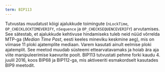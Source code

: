 ```yaml
---
term: BIP113
---
```


Tutvustas muudatust kõigi ajalukkude toimingute (`nLockTime`, `OP_CHECKLOCKTIMEVERIFY`, `nSequence` ja `OP_CHECKSEQUENCEVERIFY`) arvutamises. See sätestab, et ajalukkude kehtivuse hindamiseks tuleb neid nüüd võrrelda MTP-ga (*Median Time Past*, eesti keeles mineviku keskmine aeg), mis on viimase 11 ploki ajatemplite mediaan. Varem kasutati ainult eelmise ploki ajatemplit. See meetod muudab süsteemi ettearvatavamaks ja hoiab ära aja viite manipuleerimise kaevurite poolt. BIP113 tutvustati pehme forki kaudu 4. juulil 2016, koos BIP68 ja BIP112-ga, mis aktiveeriti esmakordselt kasutades BIP9 meetodit.